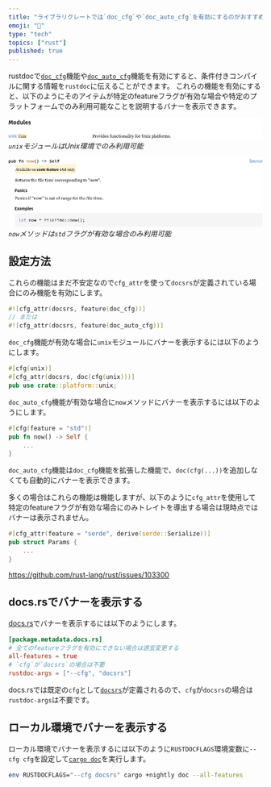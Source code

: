 ```yaml
---
title: "ライブラリクレートでは`doc_cfg`や`doc_auto_cfg`を有効にするのがおすすめ"
emoji: "🦀"
type: "tech"
topics: ["rust"]
published: true
---
```


rustdocで[`doc_cfg`](https://doc.rust-lang.org/rustdoc/unstable-features.html#doccfg-recording-what-platforms-or-features-are-required-for-code-to-be-present)機能や[`doc_auto_cfg`](https://doc.rust-lang.org/rustdoc/unstable-features.html#doc_auto_cfg-automatically-generate-doccfg)機能を有効にすると、条件付きコンパイルに関する情報を`rustdoc`に伝えることができます。
これらの機能を有効にすると、以下のようにそのアイテムが特定のfeatureフラグが有効な場合や特定のプラットフォームでのみ利用可能なことを説明するバナーを表示できます。

![表示結果](/images/display-features-in-rustdoc/hf.webp)
_`unix`モジュールはUnix環境でのみ利用可能_

![表示結果](/images/display-features-in-rustdoc/nt-time.webp)
_`now`メソッドは`std`フラグが有効な場合のみ利用可能_

## 設定方法

これらの機能はまだ不安定なので`cfg_attr`を使って`docsrs`が定義されている場合にのみ機能を有効にします。

```rust:src/lib.rs
#![cfg_attr(docsrs, feature(doc_cfg))]
// または
#![cfg_attr(docsrs, feature(doc_auto_cfg))]
```

`doc_cfg`機能が有効な場合に`unix`モジュールにバナーを表示するには以下のようにします。

```rust:src/lib.rs
#[cfg(unix)]
#[cfg_attr(docsrs, doc(cfg(unix)))]
pub use crate::platform::unix;
```

`doc_auto_cfg`機能が有効な場合に`now`メソッドにバナーを表示するには以下のようにします。

```rust:src/lib.rs
#[cfg(feature = "std")]
pub fn now() -> Self {
    ...
}
```

`doc_auto_cfg`機能は`doc_cfg`機能を拡張した機能で、`doc(cfg(...))`を追加しなくても自動的にバナーを表示できます。

多くの場合はこれらの機能は機能しますが、以下のように`cfg_attr`を使用して特定のfeatureフラグが有効な場合にのみトレイトを導出する場合は現時点ではバナーは表示されません。

```rust:src/lib.rs
#[cfg_attr(feature = "serde", derive(serde::Serialize))]
pub struct Params {
    ...
}
```

https://github.com/rust-lang/rust/issues/103300

## docs.rsでバナーを表示する

[docs.rs](https://docs.rs/)でバナーを表示するには以下のようにします。

```toml:Cargo.toml
[package.metadata.docs.rs]
# 全てのfeatureフラグを有効にできない場合は適宜変更する
all-features = true
# `cfg`が`docsrs`の場合は不要
rustdoc-args = ["--cfg", "docsrs"]
```

docs.rsでは既定の`cfg`として[`docsrs`](https://docs.rs/about/builds#detecting-docsrs)が定義されるので、`cfg`が`docsrs`の場合は`rustdoc-args`は不要です。

## ローカル環境でバナーを表示する

ローカル環境でバナーを表示するには以下のように`RUSTDOCFLAGS`環境変数に`--cfg cfg`を設定して[`cargo doc`](https://doc.rust-lang.org/cargo/commands/cargo-doc.html)を実行します。

```sh
env RUSTDOCFLAGS="--cfg docsrs" cargo +nightly doc --all-features
```
